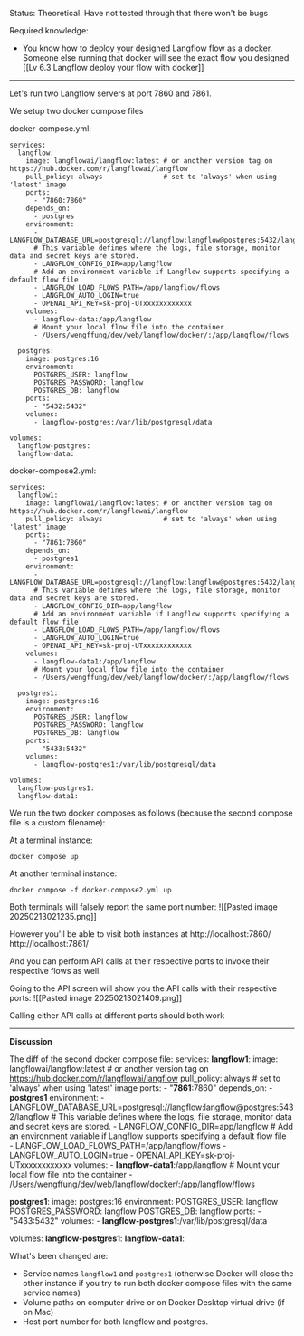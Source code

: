 Status: Theoretical. Have not tested through that there won't be bugs

Required knowledge: 
- You know how to deploy your designed Langflow flow as a docker. Someone else running that docker will see the exact flow you designed [[Lv 6.3 Langflow deploy your flow with docker]]

---

Let's run two Langflow servers at port 7860 and 7861.

We setup two docker compose files

docker-compose.yml:
```
services:
  langflow:
    image: langflowai/langflow:latest # or another version tag on https://hub.docker.com/r/langflowai/langflow
    pull_policy: always               # set to 'always' when using 'latest' image
    ports:
      - "7860:7860"
    depends_on:
      - postgres
    environment:
      - LANGFLOW_DATABASE_URL=postgresql://langflow:langflow@postgres:5432/langflow
      # This variable defines where the logs, file storage, monitor data and secret keys are stored.
      - LANGFLOW_CONFIG_DIR=app/langflow
      # Add an environment variable if Langflow supports specifying a default flow file      
      - LANGFLOW_LOAD_FLOWS_PATH=/app/langflow/flows
      - LANGFLOW_AUTO_LOGIN=true
      - OPENAI_API_KEY=sk-proj-UTxxxxxxxxxxxx
    volumes:
      - langflow-data:/app/langflow
      # Mount your local flow file into the container
      - /Users/wengffung/dev/web/langflow/docker/:/app/langflow/flows

  postgres:
    image: postgres:16
    environment:
      POSTGRES_USER: langflow
      POSTGRES_PASSWORD: langflow
      POSTGRES_DB: langflow
    ports:
      - "5432:5432"
    volumes:
      - langflow-postgres:/var/lib/postgresql/data

volumes:
  langflow-postgres:
  langflow-data:

```


docker-compose2.yml:
```
services:
  langflow1:
    image: langflowai/langflow:latest # or another version tag on https://hub.docker.com/r/langflowai/langflow
    pull_policy: always               # set to 'always' when using 'latest' image
    ports:
      - "7861:7860"
    depends_on:
      - postgres1
    environment:
      - LANGFLOW_DATABASE_URL=postgresql://langflow:langflow@postgres:5432/langflow
      # This variable defines where the logs, file storage, monitor data and secret keys are stored.
      - LANGFLOW_CONFIG_DIR=app/langflow
      # Add an environment variable if Langflow supports specifying a default flow file      
      - LANGFLOW_LOAD_FLOWS_PATH=/app/langflow/flows
      - LANGFLOW_AUTO_LOGIN=true
      - OPENAI_API_KEY=sk-proj-UTxxxxxxxxxxxx
    volumes:
      - langflow-data1:/app/langflow
      # Mount your local flow file into the container
      - /Users/wengffung/dev/web/langflow/docker/:/app/langflow/flows

  postgres1:
    image: postgres:16
    environment:
      POSTGRES_USER: langflow
      POSTGRES_PASSWORD: langflow
      POSTGRES_DB: langflow
    ports:
      - "5433:5432"
    volumes:
      - langflow-postgres1:/var/lib/postgresql/data

volumes:
  langflow-postgres1:
  langflow-data1:

```

We run the two docker composes as follows (because the second compose file is a custom filename):

At a terminal instance:
```
docker compose up
```

At another terminal instance:
```
docker compose -f docker-compose2.yml up
```

Both terminals will falsely report the same port number:
![[Pasted image 20250213021235.png]]


However you'll be able to visit both instances at
http://localhost:7860/
http://localhost:7861/


And you can perform API calls at their respective ports to invoke their respective flows as well.

Going to the API screen will show you the API calls with their respective ports:
![[Pasted image 20250213021409.png]]

Calling either API calls at different ports should both work

---

**Discussion**

The diff of the second docker compose file:
services:
  **langflow1**:
    image: langflowai/langflow:latest # or another version tag on https://hub.docker.com/r/langflowai/langflow
    pull_policy: always               # set to 'always' when using 'latest' image
    ports:
      - "**7861**:7860"
    depends_on:
      - **postgres1**
    environment:
      - LANGFLOW_DATABASE_URL=postgresql://langflow:langflow@postgres:5432/langflow
      # This variable defines where the logs, file storage, monitor data and secret keys are stored.
      - LANGFLOW_CONFIG_DIR=app/langflow
      # Add an environment variable if Langflow supports specifying a default flow file      
      - LANGFLOW_LOAD_FLOWS_PATH=/app/langflow/flows
      - LANGFLOW_AUTO_LOGIN=true
      - OPENAI_API_KEY=sk-proj-UTxxxxxxxxxxxx
    volumes:
      - **langflow-data1**:/app/langflow
      # Mount your local flow file into the container
      - /Users/wengffung/dev/web/langflow/docker/:/app/langflow/flows

  **postgres1**:
    image: postgres:16
    environment:
      POSTGRES_USER: langflow
      POSTGRES_PASSWORD: langflow
      POSTGRES_DB: langflow
    ports:
      - "5433:5432"
    volumes:
      - **langflow-postgres1**:/var/lib/postgresql/data

volumes:
  **langflow-postgres1**:
  **langflow-data1**:


What's been changed are:
- Service names `langflow1` and `postgres1` (otherwise Docker will close the other instance if you try to run both docker compose files with the same service names)
- Volume paths on computer drive or on Docker Desktop virtual drive (if on Mac)
- Host port number for both langflow and postgres.